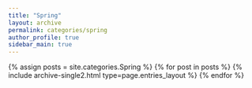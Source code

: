 ```yaml
---
title: "Spring"
layout: archive
permalink: categories/spring
author_profile: true
sidebar_main: true
---
```

<!-- 공백이 포함되어 있는 카테고리 이름의 경우 site.categories.['a b c'] 이런식으로! -->

{% assign posts = site.categories.Spring %}
{% for post in posts %} {% include archive-single2.html type=page.entries_layout %} {% endfor %}
